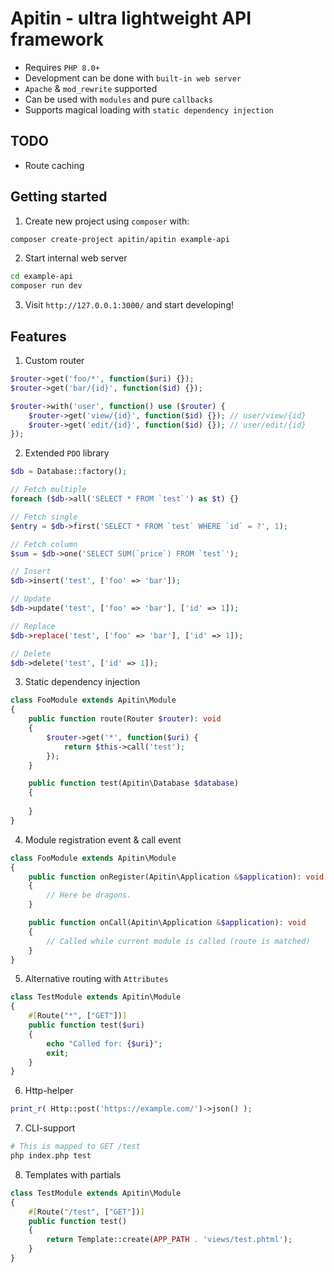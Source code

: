 # Apitin - ultra lightweight API framework

* Requires `PHP 8.0+`
* Development can be done with `built-in web server`
* `Apache` & `mod_rewrite` supported
* Can be used with `modules` and pure `callbacks`
* Supports magical loading with `static dependency injection`

## TODO

* Route caching

## Getting started

1. Create new project using `composer` with:

```sh
composer create-project apitin/apitin example-api
```

2. Start internal web server
```sh
cd example-api
composer run dev
```

3. Visit `http://127.0.0.1:3000/` and start developing!

## Features

1. Custom router
```php
$router->get('foo/*', function($uri) {});
$router->get('bar/{id}', function($id) {});

$router->with('user', function() use ($router) {
    $router->get('view/{id}', function($id) {}); // user/view/{id}
    $router->get('edit/{id}', function($id) {}); // user/edit/{id}
});
```

2. Extended `PDO` library
```php
$db = Database::factory();

// Fetch multiple
foreach ($db->all('SELECT * FROM `test`') as $t) {}

// Fetch single
$entry = $db->first('SELECT * FROM `test` WHERE `id` = ?', 1);

// Fetch column
$sum = $db->one('SELECT SUM(`price`) FROM `test`');

// Insert
$db->insert('test', ['foo' => 'bar']);

// Update
$db->update('test', ['foo' => 'bar'], ['id' => 1]);

// Replace
$db->replace('test', ['foo' => 'bar'], ['id' => 1]);

// Delete
$db->delete('test', ['id' => 1]);
```

3. Static dependency injection
```php
class FooModule extends Apitin\Module 
{
    public function route(Router $router): void
    {
        $router->get('*', function($uri) {
            return $this->call('test');
        });
    }

    public function test(Apitin\Database $database)
    {
        
    }
}
```

4. Module registration event & call event
```php
class FooModule extends Apitin\Module 
{
    public function onRegister(Apitin\Application &$application): void
    {
        // Here be dragons.
    }

    public function onCall(Apitin\Application &$application): void
    {
        // Called while current module is called (route is matched)
    }
}
```

5. Alternative routing with `Attributes`
```php
class TestModule extends Apitin\Module
{
    #[Route("*", ["GET"])]
    public function test($uri)
    {
        echo "Called for: {$uri}";
        exit;
    }
}
```

6. Http-helper
```php
print_r( Http::post('https://example.com/')->json() );
```

7. CLI-support
```sh
# This is mapped to GET /test
php index.php test
```

8. Templates with partials
```php
class TestModule extends Apitin\Module
{
    #[Route("/test", ["GET"])]
    public function test()
    {
        return Template::create(APP_PATH . 'views/test.phtml');
    }
}
```